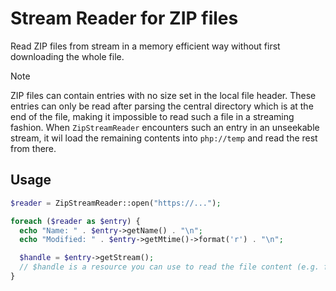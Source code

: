 # Stream Reader for ZIP files

Read ZIP files from stream in a memory efficient way without first downloading the whole file.

> [!NOTE]
> ZIP files can contain entries with no size set in the local file header. These entries can only be read after parsing the central directory which is at the end of the file, making it impossible to read such a file in a streaming fashion. When `ZipStreamReader` encounters such an entry in an unseekable stream, it wil load the remaining contents into `php://temp` and read the rest from there.

## Usage

```php
$reader = ZipStreamReader::open("https://...");

foreach ($reader as $entry) {
  echo "Name: " . $entry->getName() . "\n";
  echo "Modified: " . $entry->getMtime()->format('r') . "\n";

  $handle = $entry->getStream();
  // $handle is a resource you can use to read the file content (e.g. fread, fgetcsv ..)
}
```
